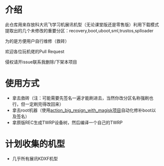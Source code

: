 # 介绍

此仓库用来存放科大讯飞学习机展讯机型（无论课堂版还是零售版）利用下载模式提取出的几个未修改的重要分区：recovery,boot,uboot,sml,trustos,splloader

为的是方便用户自行维修（救砖）

欢迎各位玩机佬的Pull Request

侵权请开issue联系我删除/下架本项目

# 使用方式
* 拿去救砖（注：可能需要先签名一遍才能刷进去，当然你改分区名称强刷也行，但一定刷完得改回来）
* 拿去root机器（使用[action_big_resign_with_magisk项目](https://github.com/TomKing062/action_big_resign_with_magisk)自动化修补boot以及签名）
* 拿原版REC生成TWRP设备树，然后编译一个自己的TWRP 

# 计划收集的机型

* 几乎所有展讯KDXF机型
